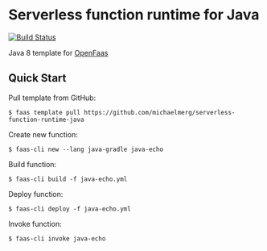 # Serverless function runtime for Java

[![Build Status](https://travis-ci.org/michaelmerg/serverless-function-runtime-java.svg?branch=master)](https://travis-ci.org/michaelmerg/serverless-function-runtime-java)

Java 8 template for [OpenFaas](https://github.com/openfaas/faas)

## Quick Start

Pull template from GitHub:

```
$ faas template pull https://github.com/michaelmerg/serverless-function-runtime-java
```

Create new function:

```
$ faas-cli new --lang java-gradle java-echo
```

Build function:

```
$ faas-cli build -f java-echo.yml
```

Deploy function:

```
$ faas-cli deploy -f java-echo.yml
```

Invoke function:

```
$ faas-cli invoke java-echo
```
